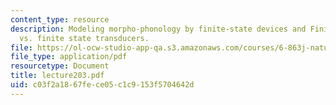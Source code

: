 ```yaml
---
content_type: resource
description: Modeling morpho-phonology by finite-state devices and Finite-state automata
  vs. finite state transducers.
file: https://ol-ocw-studio-app-qa.s3.amazonaws.com/courses/6-863j-natural-language-and-the-computer-representation-of-knowledge-spring-2003/c03f2a1867fece05c1c9153f5704642d_lecture203.pdf
file_type: application/pdf
resourcetype: Document
title: lecture203.pdf
uid: c03f2a18-67fe-ce05-c1c9-153f5704642d
---
```

